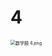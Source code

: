 # 4

<img src="/Users/yangdong/Library/CloudStorage/OneDrive-Personal/Media/Knowledge Base.media/数学题 4.png" alt="数学题 4.png" style="zoom:50%;" />
